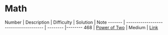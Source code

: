 # Math
<div class="string-table"></div>

Number | Description                           | Difficulty | Solution | Note
------- | ------------------------------------- | -------- |--------
468 | [Power of Two](https://leetcode.com/problems/validate-ip-address/) | Medium | [Link](https://leetcode.com/problems/validate-ip-address/discuss/689926/C-brute-force-solution)

<div class="string-table"></div>
